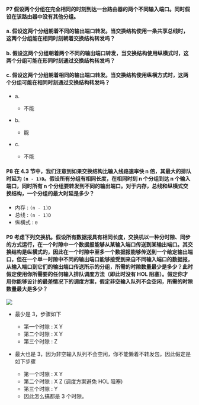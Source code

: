 #### P7 假设两个分组在完全相同的时刻到达一台路由器的两个不同输入端口。同时假设在该路由器中没有其他分组。
#### a. 假设这两个分组朝着不同的输出端口转发。当交换结构使用一条共享总线时，这两个分组能在相同时刻朝着交换结构转发吗？
#### b. 假设这两个分组朝着两个不同的输出端口转发，当交换结构使用纵横式时，这两个分组可能在形同时刻通过交换结构转发吗？
#### c. 假设这两个分组朝着相同的输出端口转发。当交换结构使用纵横方式时，这两个分组可能在相同时刻通过交换结构转发吗？

 * a.
   * 不能
 
 * b.
   * 能
 
 * c.
   * 不能
  
#### P8 在 4.3 节中，我们注意到如果交换结构比输入线路速率快 n 倍，其最大的排队时延为 `(n - 1)D`。假设所有分组有相同长度，在相同时刻 n 个分组到达 n 个输入端口，同时所有 n 个分组要转发到不同的输出端口。对于内存，总线和纵横式交换结构，一个分组的最大时延是多少？

  * 内存 : `(n - 1)D`
  * 总线 : `(n - 1)D`
  * 纵横式 : `0`

#### P9 考虑下列交换机。假设所有数据报具有相同长度，交换机以一种分时隙、同步的方式运行，在一个时隙中一个数据报能够从某输入端口传送到某输出端口。其交换结构是纵横式的，因此在一个时隙中至多一个数据报能够传送到一个给定输出端口，但在一个单一时隙中不同的输出端口能够接受到来自不同输入端口的数据报，从输入端口到它们的输出端口传送所示的分组，所需的时隙数量最少是多少？此时假定使用你所需要的任何输入排队调度方法（即此时没有 HOL 阻塞）。假定你才用你能够设计的最差情况下的调度方案，假定非空输入队列不会空闲，所需的时隙数量最大是多少？

![](https://github.com/YangXiaoHei/Networking/blob/master/04%20网络层/images/p9.png)

  * 最少是 3，步骤如下
    * 第一个时隙 : X Y
    * 第二个时隙 : X Y
    * 第三个时隙 : Z
    
  * 最大也是 3，因为非空输入队列不会空闲，你不能懒着不转发包，因此假定是如下步骤
    * 第一个时隙 : X Y
    * 第二个时隙 : X Z (调度方案避免 HOL 阻塞)
    * 第三个时隙 : Y
    * 因此怎么搞都是 3 个时隙。
